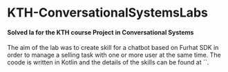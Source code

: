# KTH-ConversationalSystemsLabs
#### Solved la for the KTH course Project in Conversational Systems
The aim of the lab was to create skill for a chatbot based on Furhat SDK in order to manage a selling task with one or more user at the same time. The coode is written in Kotlin and the details of the skills can be found at ``.
